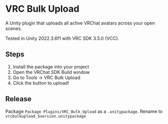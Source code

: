 # VRC Bulk Upload

A Unity plugin that uploads all active VRChat avatars across your open scenes.

Tested in Unity 2022.3.6f1 with VRC SDK 3.5.0 (VCC).

## Steps

1. Install the package into your project
2. Open the VRChat SDK Build window
3. Go to Tools -> VRC Bulk Upload
4. Click the button to upload!

## Release

Package `Package Plugins/VRC_Bulk_Upload` as a `.unitypackage`. Rename to `vrcbulkupload_$version.unitypackage`

